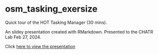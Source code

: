 # osm_tasking_exersize
Quick tour of the HOT Tasking Manager (30 mins).

An slidey presentation created with RMarkdown. Presented to the CHATR Lab Feb 27, 2024.

Click [here to view the presentation](https://streckereck.github.io/osm_tasking_exersize/presentation.html)